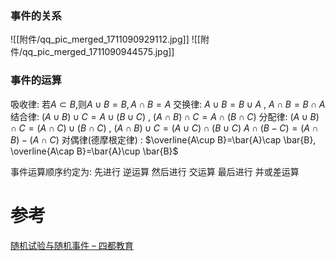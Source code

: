 

### 事件的关系
![[附件/qq_pic_merged_1711090929112.jpg]]
![[附件/qq_pic_merged_1711090944575.jpg]]
### 事件的运算
吸收律: 若$A\subset B$,则$A\cup B=B,A\cap B=A$
交换律: $A\cup B=B\cup A~,~ A\cap B=B\cap A$
结合律: $(A\cup B)\cup C=A\cup(B\cup C)~,~(A\cap B)\cap C=A\cap(B\cap C)$
分配律: $(A\cup B)\cap C=(A\cap C)\cup(B\cap C)~,~(A\cap B)\cup C=(A\cup C)\cap(B\cup C)$
	$A\cap (B-C)=(A\cap B)-(A\cap C)$
对偶律(德摩根定律) : $\overline{A\cup B}=\bar{A}\cap \bar{B}, \overline{A\cap B}=\bar{A}\cup \bar{B}$


事件运算顺序约定为:
	先进行 逆运算
	然后进行 交运算
	最后进行 并或差运算



# 参考
[随机试验与随机事件 – 四都教育](https://www.sudoedu.com/%e6%a6%82%e7%8e%87%e7%bb%9f%e8%ae%a1%e8%a7%86%e9%a2%91%e8%af%be%e7%a8%8b/%e5%8f%a4%e5%85%b8%e6%a6%82%e7%8e%87/%e9%9a%8f%e6%9c%ba%e8%af%95%e9%aa%8c%e4%b8%8e%e9%9a%8f%e6%9c%ba%e4%ba%8b%e4%bb%b6/)
